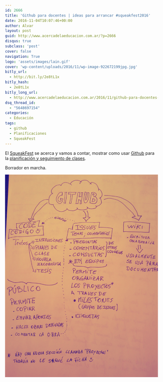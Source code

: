 ```yaml
---
id: 2666
title: 'Github para docentes | ideas para arrancar #squeakfest2016'
date: 2016-11-04T10:07:46+00:00
author: Alvar
layout: post
guid: http://www.acercadelaeducacion.com.ar/?p=2666
disqus: true
subclass: 'post'
cover: false
navigation: True
logo: 'assets/images/lain.gif'
cover: 'wp-content/uploads/2016/11/wp-image-922672199jpg.jpg'
bitly_url:
  - http://bit.ly/2e8tL1x
bitly_hash:
  - 2e8tL1x
bitly_long_url:
  - http://www.acercadelaeducacion.com.ar/2016/11/github-para-docentes-ideas-para-arrancar-squeakfest2016/
dsq_thread_id:
  - "5648697154"
categories:
  - Educación
tags:
  - github
  - Planificaciones
  - SqueakFest
---
```

El&nbsp;<a href="http://fast.org.ar">SqueakFest</a>&nbsp;se acerca y vamos a contar, mostrar como usar&nbsp;<a href="https://github.com">Github</a>&nbsp;para la&nbsp;<a href="http://github.com/alvarmaciel/planificacionesMmasM">planificación y seguimiento de clases</a>.&nbsp;

Borrador en marcha.

![](wp-content/uploads/2016/11/wp-image-922672199jpg.jpg)
